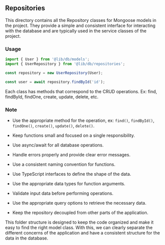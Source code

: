 ## Repositories

This directory contains all the Repository classes for Mongoose models in the project. They provide a simple and consistent interface for interacting with the database and are typically used in the service classes of the project.

### Usage

```typescript
import { User } from '@lib/db/models';
import { UserRepository } from '@lib/db/repositories';

const repository = new UserRepository(User);

const user = await repository.findById('id');
```

Each class has methods that correspond to the CRUD operations. Ex: find, findById, findOne, create, update, delete, etc.

### Note

- Use the appropriate method for the operation, ex: `find()`, `findById()`, `findOne()`, `create()`, `update()`, `delete()`.

- Keep functions small and focused on a single responsibility.

- Use async/await for all database operations.

- Handle errors properly and provide clear error messages.

- Use a consistent naming convention for functions.

- Use TypeScript interfaces to define the shape of the data.

- Use the appropriate data types for function arguments.

- Validate input data before performing operations.

- Use the appropriate query options to retrieve the necessary data.

- Keep the repository decoupled from other parts of the application.

This folder structure is designed to keep the code organized and make it easy to find the right model class. With this, we can clearly separate the different concerns of the application and have a consistent structure for the data in the database.
